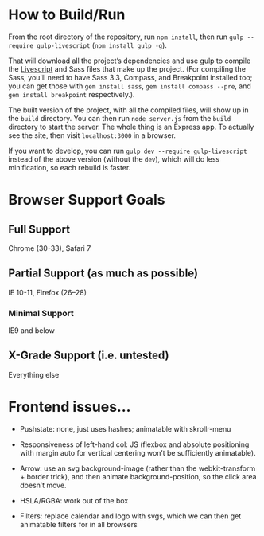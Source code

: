 # How to Build/Run

From the root directory of the repository, run `npm install`, then run `gulp --require gulp-livescript` (`npm install gulp -g`). 

That will download all the project’s dependencies and use gulp to compile the [Livescript](http://livescript.net/) and Sass files that make up the project. (For compiling the Sass, you'll need to have Sass 3.3, Compass, and Breakpoint installed too; you can get those with `gem install sass`, `gem install compass --pre`, and `gem install breakpoint` respectively.).

The built version of the project, with all the compiled files, will show up in the `build` directory. You can then run `node server.js` from the `build` directory to start the server. The whole thing is an Express app. To actually see the site, then visit `localhost:3000` in a browser.

If you want to develop, you can run `gulp dev --require gulp-livescript` instead of the above version (without the `dev`), which will do less minification, so each rebuild is faster.

# Browser Support Goals
## Full Support
Chrome (30-33), Safari 7

## Partial Support (as much as possible)
IE 10-11, Firefox (26–28)

### Minimal Support
IE9 and below

## X-Grade Support (i.e. untested)
Everything else

# Frontend issues…
- Pushstate: none, just uses hashes; animatable with skrollr-menu

- Responsiveness of left-hand col: JS (flexbox and absolute positioning with margin auto for vertical centering won’t be sufficiently animatable).

- Arrow: use an svg background-image (rather than the webkit-transform + border trick), and then animate background-position, so the click area doesn’t move.
- HSLA/RGBA: work out of the box
- Filters: replace calendar and logo with svgs, which we can then get animatable filters for in all browsers
